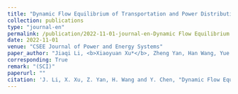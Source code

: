 ```yaml
---
title: "Dynamic Flow Equilibrium of Transportation and Power Distribution Networks Considering Flexible Traveling Choices and Voltage Quality Improvement"
collection: publications
type: "journal-en"
permalink: /publication/2022-11-01-journal-en-Dynamic Flow Equilibrium of Transportation and Power Distribution Networks Considering Flexible Traveling Choices and Voltage Quality Improvement
date: 2022-11-01
venue: "CSEE Journal of Power and Energy Systems"
paper_author: "Jiaqi Li, <b>Xiaoyuan Xu*</b>, Zheng Yan, Han Wang, Yue Chen"
corresponding: True
remark: "(SCI)"
paperurl: ""
citation: 'J. Li, X. Xu, Z. Yan, H. Wang and Y. Chen, "Dynamic Flow Equilibrium of Transportation and Power Distribution Networks Considering Flexible Traveling Choices and Voltage Quality Improvement," <i>CSEE Journal of Power and Energy Systems</i>, 2022. (Accept)'
---
```

